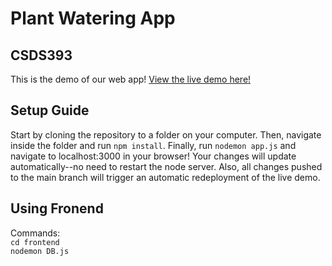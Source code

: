 # Plant Watering App
## CSDS393
This is the demo of our web app!
[View the live demo here!](https://csds393.onrender.com/)
## Setup Guide
Start by cloning the repository to a folder on your computer. Then, navigate inside the folder and run `npm install`. Finally, run `nodemon app.js` and navigate to localhost:3000 in your browser! Your changes will update automatically--no need to restart the node server. Also, all changes pushed to the main branch will trigger an automatic redeployment of the live demo.


## Using Fronend
Commands:  
`cd frontend`  
`nodemon DB.js`
